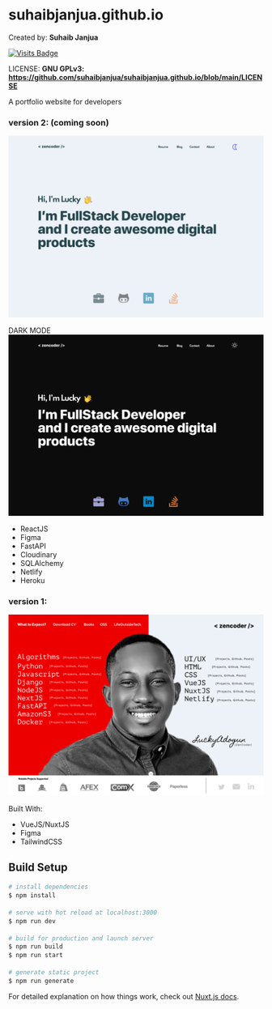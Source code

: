 # suhaibjanjua.github.io

Created by: **Suhaib Janjua**

[![Visits Badge](https://badges.pufler.dev/visits/suhaibjanjua/suhaibjanjua.github.io)](https://badges.pufler.dev)

LICENSE: **GNU GPLv3: https://github.com/suhaibjanjua/suhaibjanjua.github.io/blob/main/LICENSE**

A portfolio website for developers

### version 2: (coming soon)
![version 2](https://github.com/suhaibjanjua/suhaibjanjua.github.io/blob/main/Site_new_home_dm-1.png "Portfolio Home Screen")

DARK MODE
![version 2 Dark](https://github.com/suhaibjanjua/suhaibjanjua.github.io/blob/main/Site_new_home_dm.png "Portfolio Home Screen")
* ReactJS
* Figma
* FastAPI 
* Cloudinary 
* SQLAlchemy 
* Netlify
* Heroku

### version 1:
![version 1](https://github.com/suhaibjanjua/suhaibjanjua.github.io/blob/main/port_old.png "Portfolio Home Screen")

Built With: 
* VueJS/NuxtJS 
* Figma 
* TailwindCSS 

## Build Setup

```bash
# install dependencies
$ npm install

# serve with hot reload at localhost:3000
$ npm run dev

# build for production and launch server
$ npm run build
$ npm run start

# generate static project
$ npm run generate
```

For detailed explanation on how things work, check out [Nuxt.js docs](https://nuxtjs.org).
